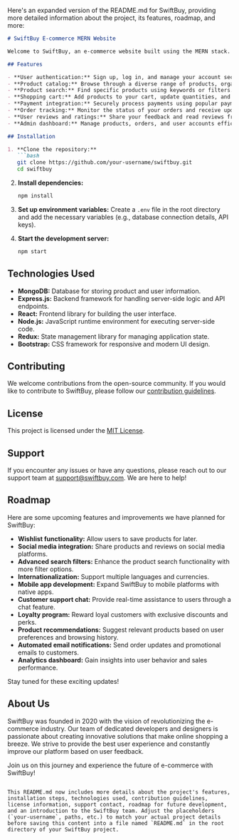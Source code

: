 Here's an expanded version of the README.md for SwiftBuy, providing more detailed information about the project, its features, roadmap, and more:

```markdown
# SwiftBuy E-commerce MERN Website

Welcome to SwiftBuy, an e-commerce website built using the MERN stack. This project aims to provide a seamless shopping experience for users, with a wide range of products and intuitive navigation.

## Features

- **User authentication:** Sign up, log in, and manage your account securely.
- **Product catalog:** Browse through a diverse range of products, organized into categories for easy navigation.
- **Product search:** Find specific products using keywords or filters.
- **Shopping cart:** Add products to your cart, update quantities, and proceed to checkout.
- **Payment integration:** Securely process payments using popular payment gateways.
- **Order tracking:** Monitor the status of your orders and receive updates.
- **User reviews and ratings:** Share your feedback and read reviews from other customers.
- **Admin dashboard:** Manage products, orders, and user accounts efficiently.

## Installation

1. **Clone the repository:**
   ```bash
   git clone https://github.com/your-username/swiftbuy.git
   cd swiftbuy
   ```

2. **Install dependencies:**
   ```bash
   npm install
   ```

3. **Set up environment variables:**
   Create a `.env` file in the root directory and add the necessary variables (e.g., database connection details, API keys).

4. **Start the development server:**
   ```bash
   npm start
   ```

## Technologies Used

- **MongoDB:** Database for storing product and user information.
- **Express.js:** Backend framework for handling server-side logic and API endpoints.
- **React:** Frontend library for building the user interface.
- **Node.js:** JavaScript runtime environment for executing server-side code.
- **Redux:** State management library for managing application state.
- **Bootstrap:** CSS framework for responsive and modern UI design.

## Contributing

We welcome contributions from the open-source community. If you would like to contribute to SwiftBuy, please follow our [contribution guidelines](CONTRIBUTING.md).

## License

This project is licensed under the [MIT License](LICENSE).

## Support

If you encounter any issues or have any questions, please reach out to our support team at support@swiftbuy.com. We are here to help!

## Roadmap

Here are some upcoming features and improvements we have planned for SwiftBuy:

- **Wishlist functionality:** Allow users to save products for later.
- **Social media integration:** Share products and reviews on social media platforms.
- **Advanced search filters:** Enhance the product search functionality with more filter options.
- **Internationalization:** Support multiple languages and currencies.
- **Mobile app development:** Expand SwiftBuy to mobile platforms with native apps.
- **Customer support chat:** Provide real-time assistance to users through a chat feature.
- **Loyalty program:** Reward loyal customers with exclusive discounts and perks.
- **Product recommendations:** Suggest relevant products based on user preferences and browsing history.
- **Automated email notifications:** Send order updates and promotional emails to customers.
- **Analytics dashboard:** Gain insights into user behavior and sales performance.

Stay tuned for these exciting updates!

## About Us

SwiftBuy was founded in 2020 with the vision of revolutionizing the e-commerce industry. Our team of dedicated developers and designers is passionate about creating innovative solutions that make online shopping a breeze. We strive to provide the best user experience and constantly improve our platform based on user feedback.

Join us on this journey and experience the future of e-commerce with SwiftBuy!
```

This README.md now includes more details about the project's features, installation steps, technologies used, contribution guidelines, license information, support contact, roadmap for future development, and an introduction to the SwiftBuy team. Adjust the placeholders (`your-username`, paths, etc.) to match your actual project details before saving this content into a file named `README.md` in the root directory of your SwiftBuy project.